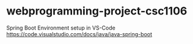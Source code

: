 # webprogramming-project-csc1106

Spring Boot Environment setup in VS-Code
https://code.visualstudio.com/docs/java/java-spring-boot
